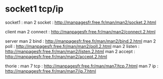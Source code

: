 socket1 tcp/ip
=======

socket1 :
man 2 socket : http://manpagesfr.free.fr/man/man2/socket.2.html

client
man 2 connect : http://manpagesfr.free.fr/man/man2/connect.2.html

server
man 2 bind : http://manpagesfr.free.fr/man/man2/bind.2.html
man 2 poll : http://manpagesfr.free.fr/man/man2/poll.2.html
man 2 listen : http://manpagesfr.free.fr/man/man2/listen.2.html
man 2 accept : http://manpagesfr.free.fr/man/man2/accept.2.html

thorie :
man 7 tcp : http://manpagesfr.free.fr/man/man7/tcp.7.html
man 7 ip : http://manpagesfr.free.fr/man/man7/ip.7.html
